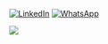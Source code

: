 


[![LinkedIn](https://img.shields.io/badge/LinkedIn-%230077B5.svg?logo=linkedin&logoColor=white)](https://www.linkedin.com/in/zubiar/) 
[![WhatsApp](https://img.shields.io/badge/whatsapp-%133877F2.svg?logo=whatsapp&logoColor=white)](https://wa.me/+8801622559988) 



[![](https://visitcount.itsvg.in/api?id=codingwithrock&icon=0&color=0)](https://visitcount.itsvg.in)




</p><br/>







 
 
 
 
 

 


